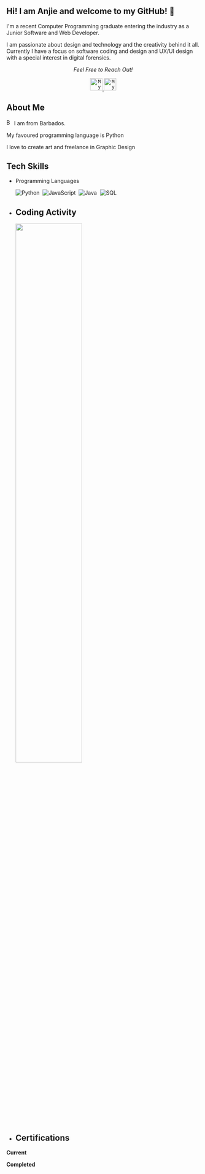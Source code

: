 
## Hi! I am Anjie and welcome to my GitHub!  👋

<p> I'm a recent Computer Programming graduate entering the industry as a Junior Software and Web Developer.
  
  I am passionate about design and technology and the creativity behind it all. Currently I have a focus on software coding and design and UX/UI design with a special interest in digital forensics. </p>

<p align="center"> <i> Feel Free to Reach Out! </i> <p align="center">
  <a href="https://www.linkedin.com/in/anjie-persaud/">
   <code><img alt="My linkedin" width="32" src="https://cdn1.iconfinder.com/data/icons/logotypes/32/square-linkedin-512.png" /></code>
</a>

  <a href="mailto:anjie.prv@gmail.com">
    <code><img alt="My e-mail" width="32" src="https://cdn4.iconfinder.com/data/icons/logos-brands-in-colors/48/google-gmail-512.png" /></code>
</a>

<br> 

## About Me 
<img width="16" src="https://cdn2.iconfinder.com/data/icons/flags_gosquared/64/Barbados_flat.png" alt="Barbados" /> I am from Barbados. 
<p> My favoured programming language is Python </p>
<p> I love to create art and freelance in Graphic Design </p>


## Tech Skills
- Programming Languages

    ![Python](https://img.shields.io/badge/python-3670A0?style=for-the-badge&logo=python&logoColor=ffdd54)&nbsp;
    ![JavaScript](https://shields.io/badge/JavaScript-F7DF1E?logo=JavaScript&logoColor=000&style=flat-square)&nbsp;
    ![Java](https://img.shields.io/badge/Java-ED8B00?style=for-the-badge&logo=openjdk&logoColor=white)&nbsp;
    ![SQL](https://img.shields.io/badge/-SQL-000?&logo=MySQL&logoColor=4479A1)&nbsp;

- ## Coding Activity
  <img src="https://github-readme-stats-git-masterrstaa-rickstaa.vercel.app/api/top-langs/?username=anjie-prv&langs_count=8&tex&title_color=ffffff&text_color=c9cacc&icon_color=2bbc8a&bg_color=1d1f21&layout=compact&hide=jupyter%20notebook,cmake,html,css,makefile,shell,procfile" width="60%"/>

- ## Certifications

**Current**


**Completed** 


<br> 











<!--
**anjie-prv/anjie-prv** is a ✨ _special_ ✨ repository because its `README.md` (this file) appears on your GitHub profile.

Here are some ideas to get you started:

- 🔭 I’m currently working on ...
- 🌱 I’m currently learning ...
- 👯 I’m looking to collaborate on ...
- 🤔 I’m looking for help with ...
- 💬 Ask me about ...
- 📫 How to reach me: ...
- 😄 Pronouns: ...
- ⚡ Fun fact: ...
-->
